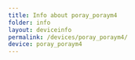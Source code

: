 ```yaml
---
title: Info about poray_poraym4
folder: info
layout: deviceinfo
permalink: /devices/poray_poraym4/
device: poray_poraym4
---
```

